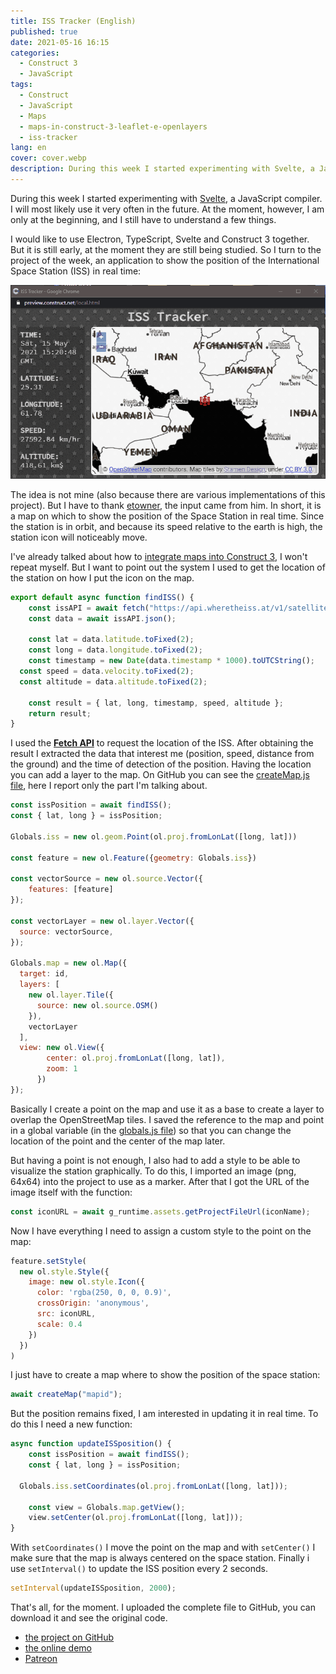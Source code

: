 ```yaml
---
title: ISS Tracker (English)
published: true
date: 2021-05-16 16:15
categories:
  - Construct 3
  - JavaScript
tags:
  - Construct
  - JavaScript
  - Maps
  - maps-in-construct-3-leaflet-e-openlayers
  - iss-tracker
lang: en
cover: cover.webp
description: During this week I started experimenting with Svelte, a JavaScript compiler. I will most likely use it very often in the future. At the moment, however, I am only at the beginning, and I still have to understand a few things.
---
```


During this week I started experimenting with [Svelte](https://svelte.dev/), a JavaScript compiler. I will most likely use it very often in the future. At the moment, however, I am only at the beginning, and I still have to understand a few things.

I would like to use Electron, TypeScript, Svelte and Construct 3 together. But it is still early, at the moment they are still being studied. So I turn to the project of the week, an application to show the position of the International Space Station (ISS) in real time:

![animation](./animation.gif)

The idea is not mine (also because there are various implementations of this project). But I have to thank [etowner](https://etowner.itch.io/), the input came from him. In short, it is a map on which to show the position of the Space Station in real time. Since the station is in orbit, and because its speed relative to the earth is high, the station icon will noticeably move.

I've already talked about how to [integrate maps into Construct 3](https://blog.stranianelli.com/maps-in-construct-3-leaflet-and-openlayers/), I won't repeat myself. But I want to point out the system I used to get the location of the station on how I put the icon on the map.

```js
export default async function findISS() {
	const issAPI = await fetch("https://api.wheretheiss.at/v1/satellites/25544");
	const data = await issAPI.json();
	
	const lat = data.latitude.toFixed(2);
	const long = data.longitude.toFixed(2);
	const timestamp = new Date(data.timestamp * 1000).toUTCString();
  const speed = data.velocity.toFixed(2);
  const altitude = data.altitude.toFixed(2);
	
	const result = { lat, long, timestamp, speed, altitude };
	return result;
}
```

I used the [**Fetch API**](https://developer.mozilla.org/en-US/docs/Web/API/Fetch_API/Using_Fetch) to request the location of the ISS. After obtaining the result I extracted the data that interest me (position, speed, distance from the ground) and the time of detection of the position. Having the location you can add a layer to the map. On GitHub you can see the [createMap.js file](https://github.com/el3um4s/construct-demo/blob/master/mini-template/006-iss-tracker/source/files/scripts/createmap.js), here I report only the part I'm talking about.

```js
const issPosition = await findISS();
const { lat, long } = issPosition;
		
Globals.iss = new ol.geom.Point(ol.proj.fromLonLat([long, lat]))
	
const feature = new ol.Feature({geometry: Globals.iss})

const vectorSource = new ol.source.Vector({
	features: [feature]
});

const vectorLayer = new ol.layer.Vector({
  source: vectorSource,
});

Globals.map = new ol.Map({
  target: id,
  layers: [
    new ol.layer.Tile({	
      source: new ol.source.OSM()
    }),
    vectorLayer
  ],
  view: new ol.View({
        center: ol.proj.fromLonLat([long, lat]),
        zoom: 1
      })
});
```

Basically I create a point on the map and use it as a base to create a layer to overlap the OpenStreetMap tiles. I saved the reference to the map and point in a global variable (in the [globals.js file](https://github.com/el3um4s/construct-demo/blob/master/mini-template/006-iss-tracker/source/files/scripts/globals.js)) so that you can change the location of the point and the center of the map later.

But having a point is not enough, I also had to add a style to be able to visualize the station graphically. To do this, I imported an image (png, 64x64) into the project to use as a marker. After that I got the URL of the image itself with the function:

```js
const iconURL = await g_runtime.assets.getProjectFileUrl(iconName);
```

Now I have everything I need to assign a custom style to the point on the map:

```js
feature.setStyle(
  new ol.style.Style({
    image: new ol.style.Icon({
      color: 'rgba(250, 0, 0, 0.9)',
      crossOrigin: 'anonymous',
      src: iconURL,
      scale: 0.4
    })
  })
)
```

I just have to create a map where to show the position of the space station:

```js
await createMap("mapid");
```

But the position remains fixed, I am interested in updating it in real time. To do this I need a new function:

```js
async function updateISSposition() {
	const issPosition = await findISS();
	const { lat, long } = issPosition;
	
  Globals.iss.setCoordinates(ol.proj.fromLonLat([long, lat]));

	const view = Globals.map.getView();
	view.setCenter(ol.proj.fromLonLat([long, lat]));
}
```

With `setCoordinates()` I move the point on the map and with `setCenter()` I make sure that the map is always centered on the space station. Finally i use `setInterval()` to update the ISS position every 2 seconds.

```js
setInterval(updateISSposition, 2000);
```

That's all, for the moment. I uploaded the complete file to GitHub, you can download it and see the original code.

- [the project on GitHub](https://github.com/el3um4s/construct-demo)
- [the online demo](https://c3demo.stranianelli.com/mini-template/006-iss-tracker/demo/)
- [Patreon](https://www.patreon.com/el3um4s)